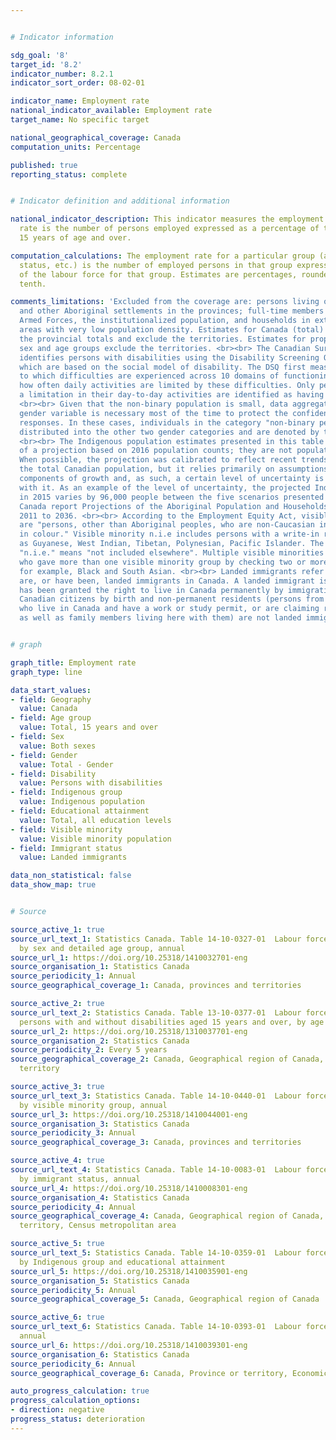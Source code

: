 ```yaml
---


# Indicator information

sdg_goal: '8'
target_id: '8.2'
indicator_number: 8.2.1
indicator_sort_order: 08-02-01

indicator_name: Employment rate
national_indicator_available: Employment rate
target_name: No specific target

national_geographical_coverage: Canada
computation_units: Percentage

published: true
reporting_status: complete


# Indicator definition and additional information

national_indicator_description: This indicator measures the employment rate. The employment
  rate is the number of persons employed expressed as a percentage of the population
  15 years of age and over.

computation_calculations: The employment rate for a particular group (age, sex, marital
  status, etc.) is the number of employed persons in that group expressed as a percentage
  of the labour force for that group. Estimates are percentages, rounded to the nearest
  tenth.

comments_limitations: 'Excluded from the coverage are: persons living on reserves
  and other Aboriginal settlements in the provinces; full-time members of the Canadian
  Armed Forces, the institutionalized population, and households in extremely remote
  areas with very low population density. Estimates for Canada (total) are a sum of
  the provincial totals and exclude the territories. Estimates for proportions by
  sex and age groups exclude the territories. <br><br> The Canadian Survey on Disability
  identifies persons with disabilities using the Disability Screening Questions (DSQ),
  which are based on the social model of disability. The DSQ first measure the degree
  to which difficulties are experienced across 10 domains of functioning, then ask
  how often daily activities are limited by these difficulties. Only persons who report
  a limitation in their day-to-day activities are identified as having a disability.
  <br><br> Given that the non-binary population is small, data aggregation to a two-category
  gender variable is necessary most of the time to protect the confidentiality of
  responses. In these cases, individuals in the category "non-binary persons" are
  distributed into the other two gender categories and are denoted by the "+" symbol.
  <br><br> The Indigenous population estimates presented in this table are the result
  of a projection based on 2016 population counts; they are not population estimates.
  When possible, the projection was calibrated to reflect recent trends observed for
  the total Canadian population, but it relies primarily on assumptions about the
  components of growth and, as such, a certain level of uncertainty is associated
  with it. As an example of the level of uncertainty, the projected Indigenous population
  in 2015 varies by 96,000 people between the five scenarios presented in the Statistics
  Canada report Projections of the Aboriginal Population and Households in Canada,
  2011 to 2036. <br><br> According to the Employment Equity Act, visible minorities
  are "persons, other than Aboriginal peoples, who are non-Caucasian in race or non-white
  in colour." Visible minority n.i.e includes persons with a write-in response such
  as Guyanese, West Indian, Tibetan, Polynesian, Pacific Islander. The abbreviation
  "n.i.e." means "not included elsewhere". Multiple visible minorities includes persons
  who gave more than one visible minority group by checking two or more mark-in responses,
  for example, Black and South Asian. <br><br> Landed immigrants refer to people who
  are, or have been, landed immigrants in Canada. A landed immigrant is a person who
  has been granted the right to live in Canada permanently by immigration authorities.
  Canadian citizens by birth and non-permanent residents (persons from another country
  who live in Canada and have a work or study permit, or are claiming refugee status,
  as well as family members living here with them) are not landed immigrants.'


# graph

graph_title: Employment rate
graph_type: line

data_start_values:
- field: Geography
  value: Canada
- field: Age group
  value: Total, 15 years and over
- field: Sex
  value: Both sexes
- field: Gender
  value: Total - Gender
- field: Disability
  value: Persons with disabilities
- field: Indigenous group
  value: Indigenous population
- field: Educational attainment
  value: Total, all education levels
- field: Visible minority
  value: Visible minority population
- field: Immigrant status
  value: Landed immigrants

data_non_statistical: false
data_show_map: true


# Source

source_active_1: true
source_url_text_1: Statistics Canada. Table 14-10-0327-01  Labour force characteristics
  by sex and detailed age group, annual
source_url_1: https://doi.org/10.25318/1410032701-eng
source_organisation_1: Statistics Canada
source_periodicity_1: Annual
source_geographical_coverage_1: Canada, provinces and territories

source_active_2: true
source_url_text_2: Statistics Canada. Table 13-10-0377-01  Labour force status of
  persons with and without disabilities aged 15 years and over, by age group and gender
source_url_2: https://doi.org/10.25318/1310037701-eng
source_organisation_2: Statistics Canada
source_periodicity_2: Every 5 years
source_geographical_coverage_2: Canada, Geographical region of Canada, Province or
  territory

source_active_3: true
source_url_text_3: Statistics Canada. Table 14-10-0440-01  Labour force characteristics
  by visible minority group, annual
source_url_3: https://doi.org/10.25318/1410044001-eng
source_organisation_3: Statistics Canada
source_periodicity_3: Annual
source_geographical_coverage_3: Canada, provinces and territories

source_active_4: true
source_url_text_4: Statistics Canada. Table 14-10-0083-01  Labour force characteristics
  by immigrant status, annual
source_url_4: https://doi.org/10.25318/1410008301-eng
source_organisation_4: Statistics Canada
source_periodicity_4: Annual
source_geographical_coverage_4: Canada, Geographical region of Canada, Province or
  territory, Census metropolitan area

source_active_5: true
source_url_text_5: Statistics Canada. Table 14-10-0359-01  Labour force characteristics
  by Indigenous group and educational attainment
source_url_5: https://doi.org/10.25318/1410035901-eng
source_organisation_5: Statistics Canada
source_periodicity_5: Annual
source_geographical_coverage_5: Canada, Geographical region of Canada

source_active_6: true
source_url_text_6: Statistics Canada. Table 14-10-0393-01  Labour force characteristics,
  annual
source_url_6: https://doi.org/10.25318/1410039301-eng
source_organisation_6: Statistics Canada
source_periodicity_6: Annual
source_geographical_coverage_6: Canada, Province or territory, Economic region

auto_progress_calculation: true
progress_calculation_options:
- direction: negative
progress_status: deterioration
---
```

